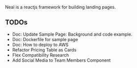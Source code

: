Neal is a reactjs framework for building landing pages. 

## TODOs

- Doc: Update Sample Page: Background and code example.
- Doc: Dockerfile for sample page
- Doc: How to deploy to AWS
- Refactor Pricing Table as Cards
- Flex Compatibility Research
- Add Social Media to Team Members Component

